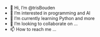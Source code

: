 - 👋 Hi, I’m @trisBouden
- 👀 I’m interested in programming and AI
- 🌱 I’m currently learning Python and more
- 💞️ I’m looking to collaborate on ...
- 📫 How to reach me ...

<!---
trisBouden/trisBouden is a ✨ special ✨ repository because its `README.md` (this file) appears on your GitHub profile.
You can click the Preview link to take a look at your changes.
--->
